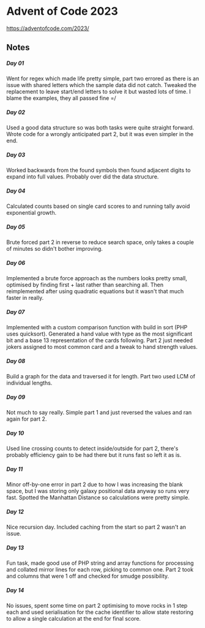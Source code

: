 # Advent of Code 2023

https://adventofcode.com/2023/

## Notes

##### Day 01

Went for regex which made life pretty simple, part two errored as there is an issue with shared letters which the sample data did not catch. Tweaked the replacement to leave start/end letters to solve it but wasted lots of time. I blame the examples, they all passed fine =/

##### Day 02

Used a good data structure so was both tasks were quite straight forward. Wrote code for a wrongly anticipated part 2, but it was even simpler in the end.

##### Day 03

Worked backwards from the found symbols then found adjacent digits to expand into full values. Probably over did the data structure.

##### Day 04

Calculated counts based on single card scores to and running tally avoid exponential growth.

##### Day 05

Brute forced part 2 in reverse to reduce search space, only takes a couple of minutes so didn't bother improving.

##### Day 06

Implemented a brute force approach as the numbers looks pretty small, optimised by finding first + last rather than searching all. Then reimplemented after using quadratic equations but it wasn't that much faster in really.

##### Day 07

Implemented with a custom comparison function with build in sort (PHP uses quicksort). Generated a hand value with type as the most significant bit and a base 13 representation of the cards following. Part 2 just needed jokers assigned to most common card and a tweak to hand strength values.

##### Day 08

Build a graph for the data and traversed it for length. Part two used LCM of individual lengths.

##### Day 09

Not much to say really. Simple part 1 and just reversed the values and ran again for part 2.

##### Day 10

Used line crossing counts to detect inside/outside for part 2, there's probably efficiency gain to be had there but it runs fast so left it as is.

##### Day 11

Minor off-by-one error in part 2 due to how I was increasing the blank space, but I was storing only galaxy positional data anyway so runs very fast. Spotted the Manhattan Distance so calculations were pretty simple.

##### Day 12

Nice recursion day. Included caching from the start so part 2 wasn't an issue.

##### Day 13

Fun task, made good use of PHP string and array functions for processing and collated mirror lines for each row, picking to common one. Part 2 took and columns that were 1 off and checked for smudge possibility.

##### Day 14

No issues, spent some time on part 2 optimising to move rocks in 1 step each and used serialisation for the cache identifier to allow state restoring to allow a single calculation at the end for final score.

